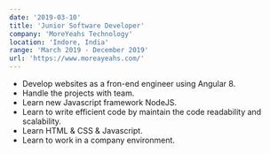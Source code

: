 ```yaml
---
date: '2019-03-10'
title: 'Junior Software Developer'
company: 'MoreYeahs Technology'
location: 'Indore, India'
range: 'March 2019 - December 2019'
url: 'https://www.moreayeahs.com/'
---
```


- Develop websites as a fron-end engineer using Angular 8.
- Handle the projects with team.
- Learn new Javascript framework NodeJS.
- Learn to write efficient code by maintain the code readability and scalability.
- Learn HTML & CSS & Javascript.
- Learn to work in a company environment.
